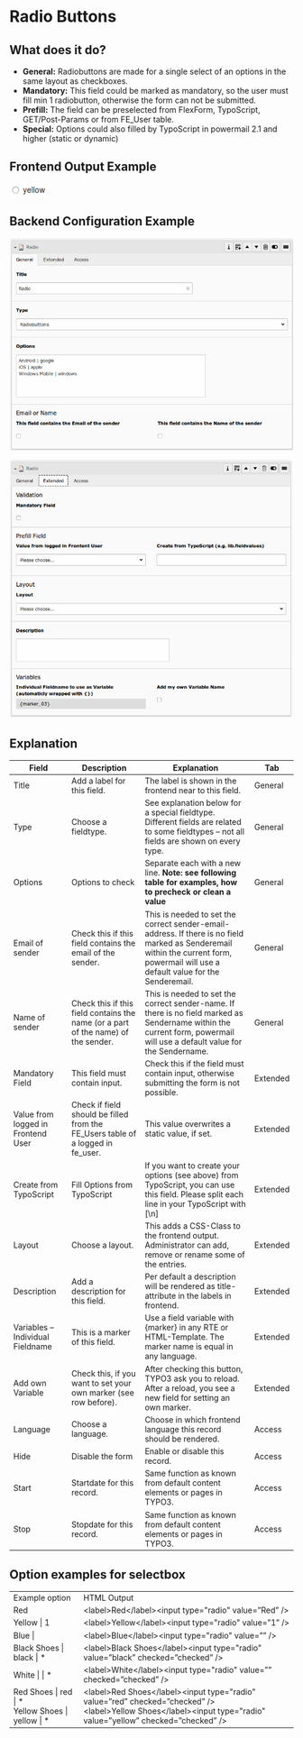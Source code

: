 # Radio Buttons

## What does it do?

- **General:** Radiobuttons are made for a single select of an options in the same layout as checkboxes.
- **Mandatory:** This field could be marked as mandatory, so the user must fill min 1 radiobutton, otherwise the form can not be submitted.
- **Prefill:** The field can be preselected from FlexForm, TypoScript, GET/Post-Params or from FE_User table.
- **Special:** Options could also filled by TypoScript in powermail 2.1 and higher (static or dynamic)

## Frontend Output Example

![example_field_radio](../Images/example_field_radio.png)

## Backend Configuration Example

![record_field_radio_tab1](../Images/record_field_radio_tab1.png)

![record_field_radio_tab2](../Images/record_field_radio_tab2.png)

## Explanation

| Field | Description | Explanation | Tab |
|------------------------------------|-----------------------------------------------------------------------------------|--------------------------------------------------------------------------------------------------------------------------------------------------------------------------------------------------------------------------|----------|
| Title | Add a label for this field. | The label is shown in the frontend near to this field. | General |
| Type | Choose a fieldtype. | See explanation below for a special fieldtype. Different fields are  related to some fieldtypes – not all fields are shown on every type. | General |
| Options | Options to check | Separate each with a new line. **Note: see following table for examples, how to precheck or clean a value** | General |
| Email of sender | Check this if this field contains the email of the sender. | This is needed to set the correct sender-email-address. If there is no  field marked as Senderemail within the current form, powermail will use a  default value for the Senderemail. | General |
| Name of sender | Check this if this field contains the name (or a part of the name) of the sender. | This is needed to set the correct sender-name. If there is no field  marked as Sendername within the current form, powermail will use a  default value for the Sendername. | General |
| Mandatory Field | This field must contain input. | Check this if the field must contain input, otherwise submitting the form is not possible. | Extended |
| Value from logged in Frontend User | Check if field should be filled from the FE_Users table of a logged in fe_user. | This value overwrites a static value, if set. | Extended |
| Create from TypoScript | Fill Options from TypoScript | If you want to create your options (see above) from TypoScript, you can use this field. Please split each line in your TypoScript with [\n] | Extended |
| Layout | Choose a layout. | This adds a CSS-Class to the frontend output. Administrator can add, remove or rename some of the entries. | Extended |
| Description | Add a description for this field. | Per default a description will be rendered as title-attribute in the labels in frontend. | Extended |
| Variables – Individual Fieldname | This is a marker of this field. | Use a field variable with {marker} in any RTE or HTML-Template. The marker name is equal in any language. | Extended |
| Add own Variable | Check this, if you want to set your own marker (see row before). | After checking this button, TYPO3 ask you to reload. After a reload, you see a new field for setting an own marker. | Extended |
| Language | Choose a language. | Choose in which frontend language this record should be rendered. | Access |
| Hide | Disable the form | Enable or disable this record. | Access |
| Start | Startdate for this record. | Same function as known from default content elements or pages in TYPO3. | Access |
| Stop | Stopdate for this record. | Same function as known from default content elements or pages in TYPO3. | Access |

## Option examples for selectbox

<table>
    <tr>
        <td>Example option</td>
        <td>HTML Output</td>
    </tr>
    <tr>
        <td>Red</td>
        <td>&lt;label&gt;Red&lt;/label&gt;&lt;input type="radio" value=”Red” /&gt;</td>
    </tr>
    <tr>
        <td>Yellow | 1</td>
        <td>&lt;label&gt;Yellow&lt;/label&gt;&lt;input type="radio" value=”1” /&gt;</td>
    </tr>
    <tr>
        <td>Blue |</td>
        <td>&lt;label&gt;Blue&lt;/label&gt;&lt;input type="radio" value=”” /&gt;</td>
    </tr>
    <tr>
        <td>Black Shoes | black | *</td>
        <td>&lt;label&gt;Black Shoes&lt;/label&gt;&lt;input type="radio" value=”black” checked=”checked” /&gt;</td>
    </tr>
    <tr>
        <td>White | | *</td>
        <td>&lt;label&gt;White&lt;/label&gt;&lt;input type="radio" value=”” checked=”checked” /&gt;</td>
    </tr>
    <tr>
        <td>
            Red Shoes | red | *<br>
            Yellow Shoes | yellow | *
        </td>
        <td>&lt;label&gt;Red Shoes&lt;/label&gt;&lt;input type="radio" value=”red” checked=”checked” /&gt;<br>&lt;label&gt;Yellow Shoes&lt;/label&gt;&lt;input type="radio" value=”yellow” checked=”checked” /&gt;</td>
    </tr>
</table>
